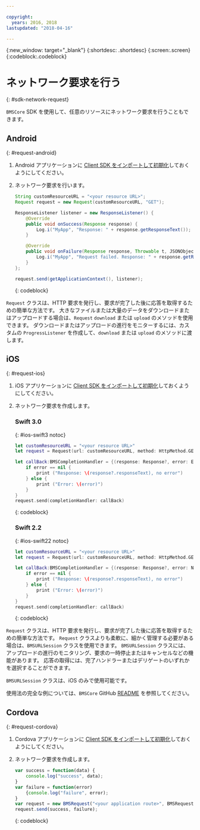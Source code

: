 ```yaml
---

copyright:
  years: 2016, 2018
lastupdated: "2018-04-16"

---
```

{:new_window: target="_blank"}
{:shortdesc: .shortdesc}
{:screen:.screen}
{:codeblock:.codeblock}

# ネットワーク要求を行う
{: #sdk-network-request}

`BMSCore` SDK を使用して、任意のリソースにネットワーク要求を行うこともできます。

## Android
{: #request-android}

1. Android アプリケーションに [Client SDK をインポートして初期化](sdk_BMSClient.html#init-BMSClient-android)しておくようにしてください。

2. ネットワーク要求を行います。

	```Java
	String customResourceURL = "<your resource URL>";
	Request request = new Request(customResourceURL, "GET");

	ResponseListener listener = new ResponseListener() {
		@Override
		public void onSuccess(Response response) {
			Log.i("MyApp", "Response: " + response.getResponseText());
		}

		@Override
		public void onFailure(Response response, Throwable t, JSONObject extendedInfo) {
			Log.i("MyApp", "Request failed. Response: " + response.getResponseText() + ". Error: " + t.getLocalizedMessage());
		}
	};

	request.send(getApplicationContext(), listener);
	```
	{: codeblock}

`Request` クラスは、HTTP 要求を発行し、要求が完了した後に応答を取得するための簡単な方法です。 大きなファイルまたは大量のデータをダウンロードまたはアップロードする場合は、`Request` `download` または `upload` のメソッドを使用できます。 ダウンロードまたはアップロードの進行をモニターするには、カスタムの `ProgressListener` を作成して、`download` または `upload` のメソッドに渡します。

<!--For complete usage examples, see the `BMSCore` GitHub [README](https://github.com/ibm-bluemix-mobile-services/bms-clientsdk-android-core).-->


## iOS
{: #request-ios}

1. iOS アプリケーションに [Client SDK をインポートして初期化](sdk_BMSClient.html#init-BMSClient-ios)しておくようにしてください。

2. ネットワーク要求を作成します。

	### Swift 3.0
	{: #ios-swift3 notoc}

	```Swift
	let customResourceURL = "<your resource URL>"
	let request = Request(url: customResourceURL, method: HttpMethod.GET)

	let callBack:BMSCompletionHandler = {(response: Response?, error: Error?) in
		if error == nil {
			print ("Response: \(response?.responseText), no error")
		} else {
			print ("Error: \(error)")
		}
	}
	request.send(completionHandler: callBack)
	```
	{: codeblock}

	### Swift 2.2
	{: #ios-swift22 notoc}

	```Swift
	let customResourceURL = "<your resource URL>"
	let request = Request(url: customResourceURL, method: HttpMethod.GET)

	let callBack:BMSCompletionHandler = {(response: Response?, error: NSError?) in
		if error == nil {
			print ("Response: \(response?.responseText), no error")
		} else {
			print ("Error: \(error)")
		}
	}
	request.send(completionHandler: callBack)
	```
	{: codeblock}

`Request` クラスは、HTTP 要求を発行し、要求が完了した後に応答を取得するための簡単な方法です。 `Request` クラスよりも柔軟に、細かく管理する必要がある場合は、`BMSURLSession` クラスを使用できます。 `BMSURLSession` クラスには、アップロードの進行のモニタリング、要求の一時停止またはキャンセルなどの機能があります。 応答の取得には、完了ハンドラーまたはデリゲートのいずれかを選択することができます。

`BMSURLSession` クラスは、iOS のみで使用可能です。

使用法の完全な例については、`BMSCore` GitHub [README](https://github.com/ibm-bluemix-mobile-services/bms-clientsdk-swift-core) を参照してください。


## Cordova
{: #request-cordova}

1. Cordova アプリケーションに [Client SDK をインポートして初期化](sdk_BMSClient.html#init-BMSClient-cordova)しておくようにしてください。

2. ネットワーク要求を作成します。

	```Javascript
	var success = function(data) {
		console.log("success", data);
	}
	var failure = function(error)
		{console.log("failure", error);
	}
	var request = new BMSRequest("<your application route>", BMSRequest.GET);
	request.send(success, failure);
	```
	{: codeblock}

